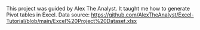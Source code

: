 This project was guided by Alex The Analyst.
It taught me how to generate Pivot tables in Excel.
Data source: https://github.com/AlexTheAnalyst/Excel-Tutorial/blob/main/Excel%20Project%20Dataset.xlsx
